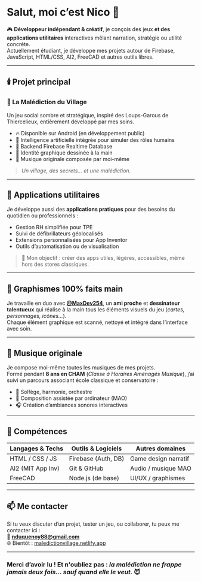 # Salut, moi c’est Nico 👋

🎮 **Développeur indépendant & créatif**, je conçois des jeux **et des applications utilitaires** interactives mêlant narration, stratégie ou utilité concrète.  
Actuellement étudiant, je développe mes projets autour de Firebase, JavaScript, HTML/CSS, AI2, FreeCAD et autres outils libres.

---

## 🕯️ Projet principal

### 🎲 La Malédiction du Village  
Un jeu social sombre et stratégique, inspiré des Loups-Garous de Thiercelieux, entièrement développé par mes soins.  
- 🔥 Disponible sur Android (en développement public)  
- 🧠 Intelligence artificielle intégrée pour simuler des rôles humains  
- 🧱 Backend Firebase Realtime Database  
- 🎨 Identité graphique dessinée à la main  
- 🎼 Musique originale composée par moi-même  

> *Un village, des secrets… et une malédiction.*

---

## 🧰 Applications utilitaires
Je développe aussi des **applications pratiques** pour des besoins du quotidien ou professionnels :  
- Gestion RH simplifiée pour TPE  
- Suivi de défibrillateurs géolocalisés  
- Extensions personnalisées pour App Inventor  
- Outils d’automatisation ou de visualisation

> 📱 Mon objectif : créer des apps utiles, légères, accessibles, même hors des stores classiques.

---

## 🎨 Graphismes 100% faits main  
Je travaille en duo avec **[@MaxDev254](https://github.com/MaxDev254)**, un **ami proche** et **dessinateur talentueux** qui réalise à la main tous les éléments visuels du jeu (*cartes, personnages, icônes…*).  
Chaque élément graphique est scanné, nettoyé et intégré dans l’interface avec soin.

---

## 🎵 Musique originale  
Je compose moi-même toutes les musiques de mes projets.  
Formé pendant **8 ans en CHAM** (*Classe à Horaires Aménagés Musique*), j’ai suivi un parcours associant école classique et conservatoire :  
- 🎻 Solfège, harmonie, orchestre  
- 🎹 Composition assistée par ordinateur (MAO)  
- 🎧 Création d’ambiances sonores interactives

---

## 🔧 Compétences

| Langages & Techs | Outils & Logiciels      | Autres domaines        |
|------------------|-------------------------|------------------------|
| HTML / CSS / JS  | Firebase (Auth, DB)     | Game design narratif   |
| AI2 (MIT App Inv)| Git & GitHub            | Audio / musique MAO    |
| FreeCAD          | Node.js (de base)       | UI/UX / graphismes     |

---

## 📫 Me contacter

Si tu veux discuter d’un projet, tester un jeu, ou collaborer, tu peux me contacter ici :  
📩 **[nduquenoy88@gmail.com](mailto:nduquenoy88@gmail.com?subject=Me%20contacter%20depuis%20mon%20profil%20GitHub)**  
🌐 Bientôt : [maledictionvillage.netlify.app](https://maledictionvillage.netlify.app?utm-source=github.com&utm-medium=readmeProfile@Nico88460)

---

### Merci d’avoir lu ! Et n'oubliez pas : *la malédiction ne frappe jamais deux fois… sauf quand elle le veut.* 😈
